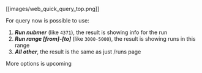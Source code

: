 [[images/web_quick_query_top.png]]


For query now is possible to use:

1. ***Run nubmer*** (like ```4371```), the result is showing info for the run
2. ***Run range [from]-[to]*** (like ```3000-5000```), the result is showing runs in this range
3. ***All other***, the result is the same as just /runs page

More options is upcoming